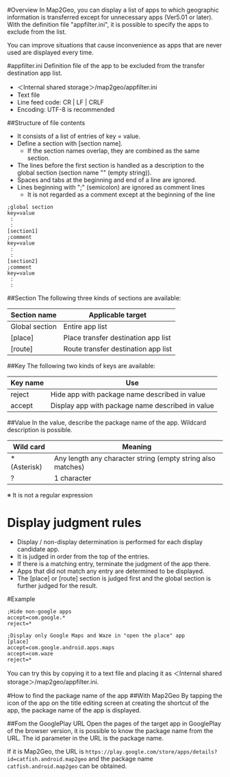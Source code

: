 #Overview
In Map2Geo, you can display a list of apps to which geographic information is transferred except for unnecessary apps (Ver5.01 or later).
With the definition file "appfilter.ini", it is possible to specify the apps to exclude from the list.

You can improve situations that cause inconvenience as apps that are never used are displayed every time.

#appfilter.ini
Definition file of the app to be excluded from the transfer destination app list.
* ＜Internal shared storage＞/map2geo/appfilter.ini
* Text file
* Line feed code: CR | LF | CRLF
* Encoding: UTF-8 is recommended

##Structure of file contents
* It consists of a list of entries of key = value.
* Define a section with [section name].
    * If the section names overlap, they are combined as the same section.
* The lines before the first section is handled as a description to the global section (section name "" (empty string)).
* Spaces and tabs at the beginning and end of a line are ignored.
* Lines beginning with ";" (semicolon) are ignored as comment lines
    * It is not regarded as a comment except at the beginning of the line

```
;global section
key=value
 :
 :
[section1]
;comment
key=value
 :
 :
[section2]
;comment
key=value
 :
 :
```
##Section
The following three kinds of sections are available:

| Section name | Applicable target |
| ---- | ---- |
| Global section | Entire app list |
| [place] | Place transfer destination app list |
| [route] | Route transfer destination app list |

##Key
The following two kinds of keys are available:

| Key name | Use |
| ---- | ---- |
| reject | Hide app with package name described in value |
| accept | Display app with package name described in value |

##Value
In the value, describe the package name of the app.
Wildcard description is possible.

| Wild card | Meaning |
| ---- | ---- |
| * (Asterisk) | Any length any character string (empty string also matches) |
|? | 1 character |
※ It is not a regular expression

# Display judgment rules
* Display / non-display determination is performed for each display candidate app.
* It is judged in order from the top of the entries.
* If there is a matching entry, terminate the judgment of the app there.
* Apps that did not match any entry are determined to be displayed.
* The [place] or [route] section is judged first and the global section is further judged for the result.

#Example
```
;Hide non-google apps
accept=com.google.*
reject=*
```

```
;Display only Google Maps and Waze in "open the place" app
[place]
accept=com.google.android.apps.maps
accept=com.waze
reject=*
```

You can try this by copying it to a text file and placing it as ＜Internal shared storage＞/map2geo/appfilter.ini.

#How to find the package name of the app
##With Map2Geo
By tapping the icon of the app on the title editing screen at creating the shortcut of the app, the package name of the app is displayed.

##Fom the GooglePlay URL
Open the pages of the target app in GooglePlay of the browser version, it is possible to know the package name from the URL.
The id parameter in the URL is the package name.

If it is Map2Geo, the URL is
`https://play.google.com/store/apps/details?id=catfish.android.map2geo`
and the package name
`catfish.android.map2geo`
can be obtained.